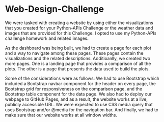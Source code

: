 # Web-Design-Challenge

We were tasked with creating a website by using either the visualizations that you created for your Python-APIs Challenge or the weather data and images that are provided for this Challenge. I opted to use my Python-APIs challenge homework and related images.

As the dashboard was being built, we had to create a page for each plot and a way to navigate among these pages. These pages contain the visualizations and the related descriptions. Additioanlly, we created two more pages. One is a landing page that provides a comparison of all the plots. The other is a page that presents the data used to build the plots.

Some of the considerations were as follows:
We had to use Bootstrap which included a Bootstrap navbar component for the header on every page, the Bootstrap grid for responsiveness on the comparison page, and the Bootstrap table component for the data page.
We also had to deploy our webpage to GitHub Pages, and as a result, the website works at a live, publicly accessible URL.
We were expected to use CSS media query that uses Bootstrap and/or @media for the navigation bar.
And finally, we had to make sure that our website works at all window widths.

